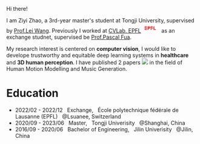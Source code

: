 
Hi there!&nbsp;&nbsp;

I am Ziyi Zhao, a 3rd-year master's student at Tongji University, supervised by [Prof.Lei Wang](https://see.tongji.edu.cn/info/1379/10451.htm). Previously I worked at [CVLab, EPFL](https://www.epfl.ch/labs/cvlab/) <img src='./images/logo-epfl.png' style='width: 3em;'/>  &nbsp;as an exchange studnet, supervised be [Prof.Pascal Fua](https://people.epfl.ch/pascal.fua).

My research interest is centered on **computer vision**, I would like to develope trustworthy and equitable deep learning systems in **healthcare** and **3D human perception**.  I have published 2 papers
<a href='https://scholar.google.com/citations?user=BxGCRwoAAAAJ'> <img src="https://img.shields.io/endpoint? ogo=Google%20Scholar&url=https%3A%2F%2Fcdn.jsdelivr.net%2Fgh%2FJacoo-Zhao%2Fjacoo-zhao.github.io@google-scholar-stats%2Fgs_data_shieldsio.json&labelColor=f6f6f6&color=9cf&style=flat&label=citations"></a> in the field of Human Motion Modelling and Music Generation.

# Education

* 2022/02 - 2022/12  &nbsp; Exchange, &nbsp; École polytechnique fédérale de Lausanne (EPFL) &nbsp;  @Lsuanee, Switzerland
* 2020/09 - 2023/06 &nbsp; Master, &nbsp; Tongji Univerisity &nbsp; @Shanghai, China
* 2016/09 - 2020/06 &nbsp; Bachelor of Engineering, &nbsp; Jilin Univerisity &nbsp; @Jilin, China  
